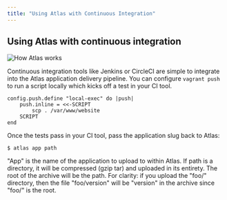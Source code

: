```yaml
---
title: "Using Atlas with Continuous Integration"
---
```

## Using Atlas with continuous integration
![How Atlas works](/help-images/how-atlas-works.png)

Continuous integration tools like Jenkins or CircleCI are simple to integrate into the Atlas application delivery pipeline. You can configure `vagrant push` to run a script locally which kicks off a test in your CI tool. 

	config.push.define "local-exec" do |push|
	  	push.inline = <<-SCRIPT
	    	scp . /var/www/website
	  	SCRIPT
	end

Once the tests pass in your CI tool, pass the application slug back to Atlas:

	$ atlas app path

"App" is the name of the application to upload to within Atlas.
If path is a directory, it will be compressed (gzip tar) and uploaded
in its entirety. The root of the archive will be the path. For clarity:
if you upload the "foo/" directory, then the file "foo/version" will be
"version" in the archive since "foo/" is the root. 